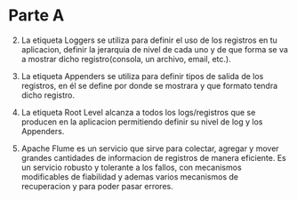 # Parte A

2) La etiqueta Loggers se utiliza para definir el uso de los registros en tu aplicacion, definir la jerarquia de nivel de cada uno y de que forma se va a mostrar dicho registro(consola, un archivo, email, etc.).

3) La etiqueta Appenders se utiliza para definir tipos de salida de los registros, en él se define por donde se mostrara y que formato tendra dicho registro.

4) La etiqueta Root Level alcanza a todos los logs/registros que se producen en la aplicacion permitiendo definir su nivel de log y los Appenders.

5) Apache Flume es un servicio que sirve para colectar, agregar y mover grandes cantidades de informacion de registros de manera eficiente. Es un servicio robusto y tolerante a los fallos, con mecanismos modificables de fiabilidad y ademas varios mecanismos de recuperacion y para poder pasar errores.